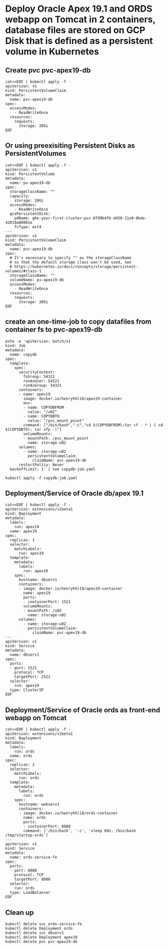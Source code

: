 # Deploy Oracle Apex 19.1 and ORDS webapp on Tomcat in 2 containers, database files are stored on GCP Disk that is defined as a persistent volume in Kubernetes

## Create pvc pvc-apex19-db
```
cat<<EOF | kubectl apply -f -
apiVersion: v1
kind: PersistentVolumeClaim
metadata:
  name: pvc-apex19-db
spec:
  accessModes:
    - ReadWriteOnce
  resources:
    requests:
      storage: 20Gi
EOF
```
## Or using preexisiting Persistent Disks as PersistentVolumes
```
cat<<EOF | kubectl apply -f -
apiVersion: v1
kind: PersistentVolume
metadata:
  name: pv-apex19-db
spec:
  storageClassName: ""
  capacity:
    storage: 20Gi
  accessModes:
    - ReadWriteOnce
  gcePersistentDisk:
    pdName: gke-your-first-cluster-pvc-8799b4fb-d456-11e9-8bde-42010a80001e
    fsType: ext4
---
apiVersion: v1
kind: PersistentVolumeClaim
metadata:
  name: pvc-apex19-db
spec:
  # It's necessary to specify "" as the storageClassName
  # so that the default storage class won't be used, see
  # https://kubernetes.io/docs/concepts/storage/persistent-volumes/#class-1
  storageClassName: ""
  volumeName: pv-apex19-db
  accessModes:
    - ReadWriteOnce
  resources:
    requests:
      storage: 20Gi
EOF
```
## create an one-time-job to copy datafiles from container fs to pvc-apex19-db
```
echo -e 'apiVersion: batch/v1
kind: Job
metadata:
  name: copydb
spec:
  template:
    spec:
      securityContext:
        fsGroup: 54321
        runAsUser: 54321
        runAsGroup: 54321
      containers:
      - name: apex19
        image: docker.io/henryhhl18/apex19-container
        env:
        - name: COPYDBFROM
          value: "/u02"
        - name: COPYDBTO
          value: "/pvc_mount_point"
        command: ["/bin/bash","-c","cd $(COPYDBFROM);tar cf - * | ( cd $(COPYDBTO); tar xfp -)"]
        volumeMounts:
        - mountPath: /pvc_mount_point
          name: storage-u02
      volumes:
        - name: storage-u02
          persistentVolumeClaim:
            claimName: pvc-apex19-db
      restartPolicy: Never
  backoffLimit: 1' | tee copydb-job.yaml
```
```kubectl apply -f copydb-job.yaml```
## Deployment/Service of Oracle db/apex 19.1
```
cat<<EOF | kubectl apply -f -
apiVersion: extensions/v1beta1
kind: Deployment
metadata:
  labels:
    run: apex19
  name: apex19
spec:
  replicas: 1
  selector:
    matchLabels:
      run: apex19
  template:
    metadata:
      labels:
        run: apex19
    spec:
      hostname: dbserv1
      containers:
      - image: docker.io/henryhhl18/apex19-container
        name: apex19
        ports:
        - containerPort: 1521
        volumeMounts:
        - mountPath: /u02
          name: storage-u02
      volumes:
        - name: storage-u02
          persistentVolumeClaim:
            claimName: pvc-apex19-db
---
apiVersion: v1
kind: Service
metadata:
  name: dbserv1
spec:
  ports:
  - port: 1521
    protocol: TCP
    targetPort: 1521
  selector:
    run: apex19
  type: ClusterIP
EOF
```
## Deployment/Service of Oracle ords as front-end webapp on Tomcat
```
cat<<EOF | kubectl apply -f -
apiVersion: extensions/v1beta1
kind: Deployment
metadata:
  labels:
    run: ords
  name: ords
spec:
  replicas: 2
  selector:
    matchLabels:
      run: ords
  template:
    metadata:
      labels:
        run: ords
    spec:
      hostname: webserv1
      containers:
      - image: docker.io/henryhhl18/ords-container
        name: ords
        ports:
        - containerPort: 8080
        command: ['/bin/bash', '-c', 'sleep 60s; /bin/bash /tmp/startup-ords']
---
apiVersion: v1
kind: Service
metadata:
  name: ords-service-fe
spec:
  ports:
  - port: 8080
    protocol: TCP
    targetPort: 8080
  selector:
    run: ords
  type: LoadBalancer
EOF
```
## Clean up
```
kubectl delete svc ords-service-fe
kubectl delete Deployment ords
kubectl delete svc dbserv1
kubectl delete Deployment apex19
kubectl delete pvc pvc-apex19-db
```
